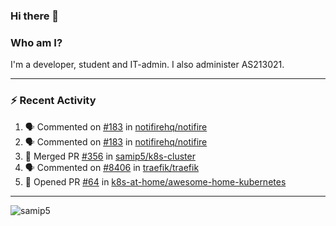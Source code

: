 ### Hi there 👋

### Who am I?
I'm a developer, student and IT-admin. I also administer AS213021.

---
### :zap: Recent Activity
<!--START_SECTION:activity-->
1. 🗣 Commented on [#183](https://github.com/notifirehq/notifire/issues/183) in [notifirehq/notifire](https://github.com/notifirehq/notifire)
2. 🗣 Commented on [#183](https://github.com/notifirehq/notifire/issues/183) in [notifirehq/notifire](https://github.com/notifirehq/notifire)
3. 🎉 Merged PR [#356](https://github.com/samip5/k8s-cluster/pull/356) in [samip5/k8s-cluster](https://github.com/samip5/k8s-cluster)
4. 🗣 Commented on [#8406](https://github.com/traefik/traefik/issues/8406) in [traefik/traefik](https://github.com/traefik/traefik)
5. 💪 Opened PR [#64](https://github.com/k8s-at-home/awesome-home-kubernetes/pull/64) in [k8s-at-home/awesome-home-kubernetes](https://github.com/k8s-at-home/awesome-home-kubernetes)
<!--END_SECTION:activity-->
---

<img align="center" src="https://github-readme-stats.vercel.app/api?username=samip5&show_icons=true" alt="samip5" />
